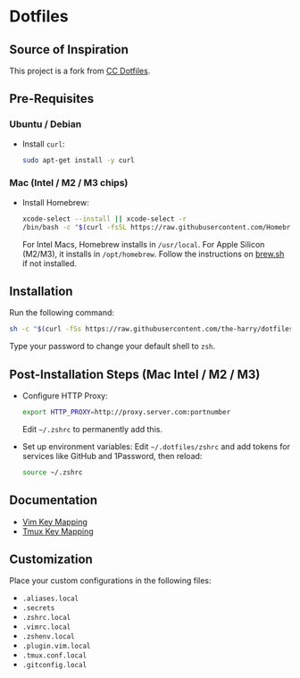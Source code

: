 # Dotfiles

## Source of Inspiration

This project is a fork from [CC Dotfiles](https://github.com/the-harry/dotfiles).

## Pre-Requisites

### Ubuntu / Debian

* Install `curl`:
  ```sh
  sudo apt-get install -y curl
  ```

### Mac (Intel / M2 / M3 chips)

* Install Homebrew:
  ```sh
  xcode-select --install || xcode-select -r
  /bin/bash -c "$(curl -fsSL https://raw.githubusercontent.com/Homebrew/install/master/install.sh)"
  ```
  For Intel Macs, Homebrew installs in `/usr/local`. For Apple Silicon (M2/M3), it installs in `/opt/homebrew`. Follow the instructions on [brew.sh](https://brew.sh/) if not installed.

## Installation

Run the following command:

```sh
sh -c "$(curl -fSs https://raw.githubusercontent.com/the-harry/dotfiles/master/install.sh)"
```

Type your password to change your default shell to `zsh`.

## Post-Installation Steps (Mac Intel / M2 / M3)

* Configure HTTP Proxy:
  ```sh
  export HTTP_PROXY=http://proxy.server.com:portnumber
  ```
  Edit `~/.zshrc` to permanently add this.

* Set up environment variables:
  Edit `~/.dotfiles/zshrc` and add tokens for services like GitHub and 1Password, then reload:
  ```sh
  source ~/.zshrc
  ```

## Documentation

* [Vim Key Mapping](Vim.md)
* [Tmux Key Mapping](Tmux.md)

## Customization

Place your custom configurations in the following files:

* `.aliases.local`
* `.secrets`
* `.zshrc.local`
* `.vimrc.local`
* `.zshenv.local`
* `.plugin.vim.local`
* `.tmux.conf.local`
* `.gitconfig.local`
